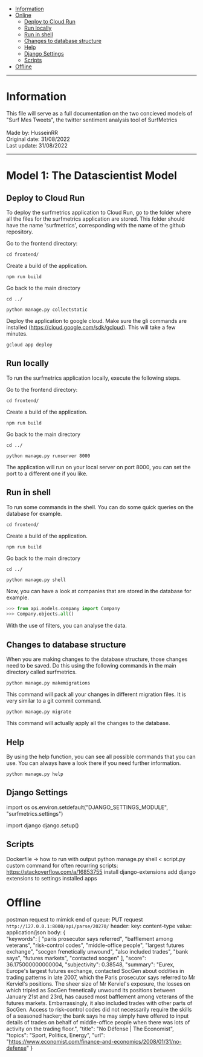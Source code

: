 - [Information](#information)
- [Online](#online)
  - [Deploy to Cloud Run](#deploy-to-cloud-run)
  - [Run locally](#run-locally)
  - [Run in shell](#run-in-shell)
  - [Changes to database structure](#changes-to-database-structure)
  - [Help](#help)
  - [Django Settings](#django-settings)
  - [Scripts](#scripts)
- [Offline](#offline)


--------
# Information


This file will serve as a full documentation on the two concieved models
of "Surf Mes Tweets", the twitter sentiment analysis tool of SurfMetrics\
\
Made by: HusseinRR \
Original date: 31/08/2022 \
Last update: 31/08/2022

--------

# Model 1: The Datascientist Model

## Deploy to Cloud Run

To deploy the surfmetrics application to Cloud Run, go to the folder where all the files for the surfmetrics application are stored.
This folder should have the name 'surfmetrics', corresponding with the name of the github repository.

Go to the frontend directory:

```console
cd frontend/
```

Create a build of the application.

```console
npm run build
```

Go back to the main directory

```console
cd ../
```

```console
python manage.py collectstatic
```

Deploy the application to google cloud. Make sure the gli commands are installed (https://cloud.google.com/sdk/gcloud). This will take a few minutes.

```console
gcloud app deploy
```

## Run locally

To run the surfmetrics application locally, execute the following steps.

Go to the frontend directory:

```console
cd frontend/
```

Create a build of the application.

```console
npm run build
```

Go back to the main directory

```console
cd ../
```

```console
python manage.py runserver 8000
```

The application will run on your local server on port 8000, you can set the port to a different one if you like.


## Run in shell

To run some commands in the shell. You can do some quick queries on the database for example.

```console
cd frontend/
```

Create a build of the application.

```console
npm run build
```

Go back to the main directory

```console
cd ../
```

```console
python manage.py shell
```

Now, you can have a look at companies that are stored in the database for example.

```python
>>> from api.models.company import Company
>>> Company.objects.all()
```

With the use of filters, you can analyse the data.

## Changes to database structure

When you are making changes to the database structure, those changes need to be saved. Do this using the following commands in the main directory called surfmetrics.

```console
python manage.py makemigrations
```

This command will pack all your changes in different migration files. It is very similar to a git commit command.

```console
python manage.py migrate
```

This command will actually apply all the changes to the database.


## Help

By using the help function, you can see all possible commands that you can use. You can always have a look there if you need further information.

```console
python manage.py help
```

## Django Settings


import os
os.environ.setdefault("DJANGO_SETTINGS_MODULE", "surfmetrics.settings")

import django
django.setup()


## Scripts

Dockerfile -> how to run with output
python manage.py shell < script.py
custom command for often recurring scripts: https://stackoverflow.com/a/16853755 
install django-extensions
add django extensions to settings installed apps


# Offline


postman request to mimick end of queue: 
PUT request ```http://127.0.0.1:8000/api/parse/20270/```
header: key: content-type value: application/json
body: {    
    "keywords": [
        "paris prosecutor says referred",
        "bafflement among veterans",
        "risk-control codes",
        "middle-office people",
        "largest futures exchange",
        "socgen frenetically unwound",
        "also included trades",
        "bank says",
        "futures markets",
        "contacted socgen"
    ],
    "score": 36.175000000000004,
    "subjectivity": 0.38548,
    "summary": "Eurex, Europe's largest futures exchange, contacted SocGen about oddities in trading patterns in late 2007, which the Paris prosecutor says referred to Mr Kerviel's positions. The sheer size of Mr Kerviel's exposure, the losses on which tripled as SocGen frenetically unwound its positions between January 21st and 23rd, has caused most bafflement among veterans of the futures markets. Embarrassingly, it also included trades with other parts of SocGen. Access to risk-control codes did not necessarily require the skills of a seasoned hacker; the bank says he may simply have offered to input details of trades on behalf of middle-office people when there was lots of activity on the trading floor.",
    "title": "No Défense | The Economist",
    "topics": "Sport, Politics, Energy",
    "url": "https://www.economist.com/finance-and-economics/2008/01/31/no-defense"
}
